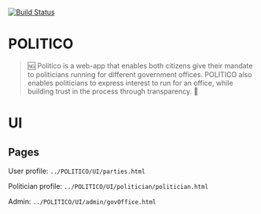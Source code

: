 [![Build Status](https://travis-ci.org/AnayoOleru/POLITICO.svg?branch=develop)](https://travis-ci.org/AnayoOleru/POLITICO)

# POLITICO
 > :ng: Politico is a web-app that enables both citizens give their mandate to politicians running for different government offices. POLITICO also enables politicians to express interest to run for an office, while building trust in the process through transparency. :slot_machine:

 # UI


 ## Pages
 User profile: `../POLITICO/UI/parties.html`

 Politician profile: `../POLITICO/UI/politician/politician.html`

 Admin: `../POLITICO/UI/admin/govOffice.html` 
